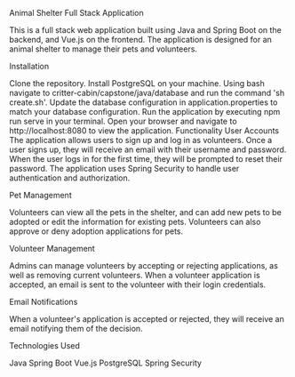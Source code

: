 Animal Shelter Full Stack Application

This is a full stack web application built using Java and Spring Boot on the backend, and Vue.js on the frontend. The application is designed for an animal shelter to manage their pets and volunteers.

Installation

Clone the repository.
Install PostgreSQL on your machine.
Using bash navigate to critter-cabin/capstone/java/database and run the command 'sh create.sh'.
Update the database configuration in application.properties to match your database configuration.
Run the application by executing npm run serve in your terminal.
Open your browser and navigate to http://localhost:8080 to view the application.
Functionality
User Accounts
The application allows users to sign up and log in as volunteers. Once a user signs up, they will receive an email with their username and password. When the user logs in for the first time, they will be prompted to reset their password. The application uses Spring Security to handle user authentication and authorization.

Pet Management

Volunteers can view all the pets in the shelter, and can add new pets to be adopted or edit the information for existing pets. Volunteers can also approve or deny adoption applications for pets.

Volunteer Management

Admins can manage volunteers by accepting or rejecting applications, as well as removing current volunteers. When a volunteer application is accepted, an email is sent to the volunteer with their login credentials.

Email Notifications

When a volunteer's application is accepted or rejected, they will receive an email notifying them of the decision.

Technologies Used

Java
Spring Boot
Vue.js
PostgreSQL
Spring Security
